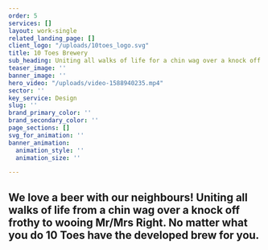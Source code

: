 ```yaml
---
order: 5
services: []
layout: work-single
related_landing_page: []
client_logo: "/uploads/10toes_logo.svg"
title: 10 Toes Brewery
sub_heading: Uniting all walks of life for a chin wag over a knock off frothy
teaser_image: ''
banner_image: ''
hero_video: "/uploads/video-1588940235.mp4"
sector: ''
key_service: Design
slug: ''
brand_primary_color: ''
brand_secondary_color: ''
page_sections: []
svg_for_animation: ''
banner_animation:
  animation_style: ''
  animation_size: ''

---
```

## We love a beer with our neighbours! Uniting all walks of life from a chin wag over a knock off frothy to wooing Mr/Mrs Right. No matter what you do 10 Toes have the developed brew for you.

## 
